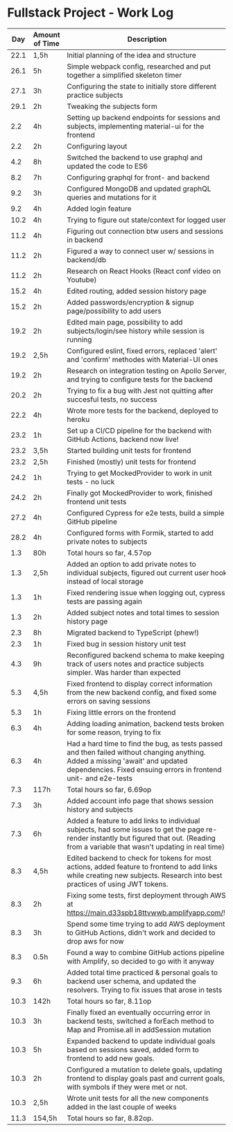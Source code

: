 # Fullstack Project - Work Log

| Day | Amount of Time | Description |
|-----|----------------|-------------|
| 22.1 | 1,5h | Initial planning of the idea and structure | 
| 26.1 | 5h | Simple webpack config, researched and put together a simplified skeleton timer |
| 27.1 | 3h | Configuring the state to initially store different practice subjects |
| 29.1 | 2h | Tweaking the subjects form |
| 2.2 | 4h | Setting up backend endpoints for sessions and subjects, implementing material-ui for the frontend |
| 2.2 | 2h | Configuring layout |
| 4.2 | 8h | Switched the backend to use graphql and updated the code to ES6 |
| 8.2 | 7h | Configuring graphql for front- and backend |
| 9.2 | 3h | Configured MongoDB and updated graphQL queries and mutations for it |
| 9.2 | 4h | Added login feature |
| 10.2 | 4h | Trying to figure out state/context for logged user |
| 11.2 | 4h | Figuring out connection btw users and sessions in backend |
| 11.2 | 2h | Figured a way to connect user w/ sessions in backend/db | 
| 11.2 | 2h | Research on React Hooks (React conf video on Youtube) |
| 15.2 | 4h | Edited routing, added session history page |
| 15.2 | 2h | Added passwords/encryption & signup page/possibility to add users |
| 19.2 | 2h | Edited main page, possibility to add subjects/login/see history while session is running |
| 19.2 | 2,5h | Configured eslint, fixed errors, replaced 'alert' and 'confirm' methodes with Material-UI ones |
| 19.2 | 2h | Research on integration testing on Apollo Server, and trying to configure tests for the backend | 
| 20.2 | 2h | Trying to fix a bug with Jest not quitting after succesful tests, no success |
| 22.2 | 4h | Wrote more tests for the backend, deployed to heroku |
| 23.2 | 1h | Set up a CI/CD pipeline for the backend with GitHub Actions, backend now live! |
| 23.2 | 3,5h | Started building unit tests for frontend |
| 23.2 | 2,5h | Finished (mostly) unit tests for frontend |
| 24.2 | 1h | Trying to get MockedProvider to work in unit tests - no luck |
| 24.2 | 2h | Finally got MockedProvider to work, finished frontend unit tests |
| 27.2 | 4h | Configured Cypress for e2e tests, build a simple GitHub pipeline |
| 28.2 | 4h | Configured forms with Formik, started to add private notes to subjects |
| 1.3 | 80h | Total hours so far, 4.57op |
| 1.3 | 2,5h | Added an option to add private notes to individual subjects, figured out current user hook instead of local storage |
| 1.3 | 1h | Fixed rendering issue when logging out, cypress tests are passing again |
| 1.3 | 2h | Added subject notes and total times to session history page |
| 2.3 | 8h | Migrated backend to TypeScript (phew!) |
| 2.3 | 1h | Fixed bug in session history unit test |
| 4.3 | 9h | Reconfigured backend schema to make keeping track of users notes and practice subjects simpler. Was harder than expected |
| 5.3 | 4,5h | Fixed frontend to display correct information from the new backend config, and fixed some errors on saving sessions |
| 5.3 | 1h | Fixing little errors on the frontend |
| 6.3 | 4h | Adding loading animation, backend tests broken for some reason, trying to fix |
| 6.3 | 4h | Had a hard time to find the bug, as tests passed and then failed without changing anything. Added a missing 'await' and updated dependencies. Fixed ensuing errors in frontend unit- and e2e-tests |
| 7.3 | 117h | Total hours so far, 6.69op |
| 7.3 | 3h | Added account info page that shows session history and subjects |
| 7.3 | 6h | Added a feature to add links to individual subjects, had some issues to get the page re-render instantly but figured that out. (Reading from a variable that wasn't updating in real time)
| 8.3 | 4,5h | Edited backend to check for tokens for most actions, added feature to frontend to add links while creating new subjects. Research into best practices of using JWT tokens. |
| 8.3 | 2h | Fixing some tests, first deployment through AWS at https://main.d33spb18ttvwwb.amplifyapp.com/!! |
| 8.3 | 3h | Spend some time trying to add AWS deployment to GitHub Actions, didn't work and decided to drop aws for now | 
| 8.3 | 0.5h | Found a way to combine GitHub actions pipeline with Amplify, so decided to go with it anyway |
| 9.3 | 6h | Added total time practiced & personal goals to backend user schema, and updated the resolvers. Trying to fix issues that arose in tests |
| 10.3 | 142h | Total hours so far, 8.11op
| 10.3 | 3h | Finally fixed an eventually occurring error in backend tests, switched a forEach method to Map and Promise.all in addSession mutation |
| 10.3 | 5h | Expanded backend to update individual goals based on sessions saved, added form to frontend to add new goals. |
| 10.3 | 2h | Configured a mutation to delete goals, updating frontend to display goals past and current goals, with symbols if they were met or not. 
| 10.3 | 2,5h | Wrote unit tests for all the new components added in the last couple of weeks |
| 11.3 | 154,5h | Total hours so far, 8.82op. |